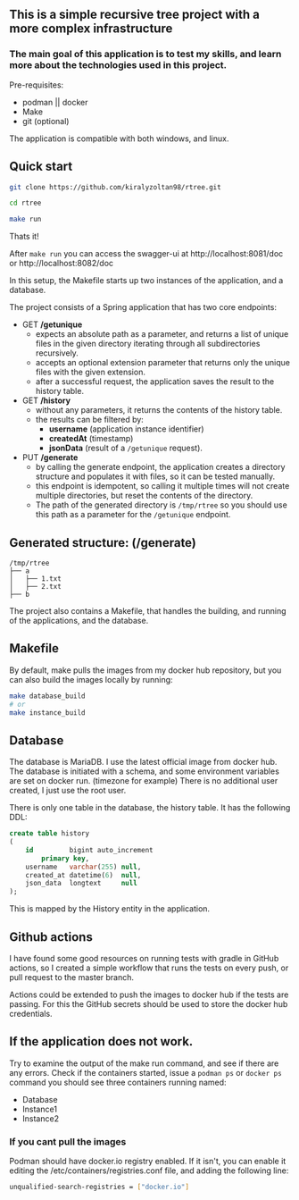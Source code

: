 ## This is a simple recursive tree project with a more complex infrastructure
### The main goal of this application is to test my skills, and learn more about the technologies used in this project.

Pre-requisites:
 - podman || docker
 - Make
 - git (optional)

The application is compatible with both windows, and linux.

## Quick start
```bash
git clone https://github.com/kiralyzoltan98/rtree.git
```
```bash
cd rtree
```
```bash
make run
```
Thats it! 

After `make run` you can access the swagger-ui at http://localhost:8081/doc or http://localhost:8082/doc

In this setup, the Makefile starts up two instances of the application, and a database.

The project consists of a Spring application that has two core endpoints:
 - GET **/getunique**
   - expects an absolute path as a parameter, and returns a list of unique files in the given directory iterating through all subdirectories recursively.
   - accepts an optional extension parameter that returns only the unique files with the given extension.
   - after a successful request, the application saves the result to the history table.
 - GET **/history**
   - without any parameters, it returns the contents of the history table.
   - the results can be filtered by:
     - **username** (application instance identifier)
     - **createdAt** (timestamp)
     - **jsonData** (result of a `/getunique` request).
 - PUT **/generate**
   - by calling the generate endpoint, the application creates a directory structure and populates it with files, so it can be tested manually.
   - this endpoint is idempotent, so calling it multiple times will not create multiple directories, but reset the contents of the directory.
   - The path of the generated directory is `/tmp/rtree` so you should use this path as a parameter for the `/getunique` endpoint.

## Generated structure: (/generate)
```text
/tmp/rtree
├── a
│   ├── 1.txt
│   ├── 2.txt
├── b
```

The project also contains a Makefile, that handles the building, and running of the applications, and the database.

## Makefile
By default, make pulls the images from my docker hub repository, but you can also build the images locally by running:
```bash
make database_build
# or
make instance_build
```

## Database
The database is MariaDB. I use the latest official image from docker hub.
The database is initiated with a schema, and some environment variables are set on docker run. (timezone for example)
There is no additional user created, I just use the root user.

There is only one table in the database, the history table.
It has the following DDL:
```sql
create table history
(
    id         bigint auto_increment
        primary key,
    username   varchar(255) null,
    created_at datetime(6)  null,
    json_data  longtext     null
);
```

This is mapped by the History entity in the application.

## Github actions
I have found some good resources on running tests with gradle in GitHub actions, so I created a simple workflow that runs the tests on every push, or pull request to the master branch.

Actions could be extended to push the images to docker hub if the tests are passing.
For this the GitHub secrets should be used to store the docker hub credentials.

##  If the application does not work.
Try to examine the output of the make run command, and see if there are any errors.
Check if the containers started, issue a `podman ps` or `docker ps` command you should see three containers running named:
- Database
- Instance1
- Instance2

### If you cant pull the images
Podman should have docker.io registry enabled.
If it isn't, you can enable it editing the /etc/containers/registries.conf file, and adding the following line:
```bash
unqualified-search-registries = ["docker.io"]
```